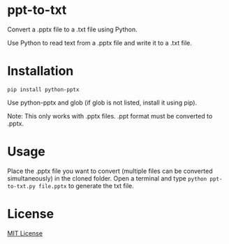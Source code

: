 # ppt-to-txt
Convert a .pptx file to a .txt file using Python.

Use Python to read text from a .pptx file and write it to a .txt file.

# Installation

`pip install python-pptx`

Use python-pptx and glob (if glob is not listed, install it using pip).

Note: This only works with .pptx files. .ppt format must be converted to .pptx.
# Usage

Place the .pptx file you want to convert (multiple files can be converted simultaneously) in the cloned folder. Open a terminal and type `python ppt-to-txt.py file.pptx` to generate the txt file.

# License
[MIT License](LICENSE)